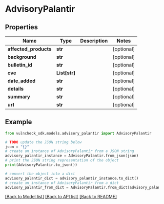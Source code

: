 # AdvisoryPalantir


## Properties

Name | Type | Description | Notes
------------ | ------------- | ------------- | -------------
**affected_products** | **str** |  | [optional] 
**background** | **str** |  | [optional] 
**bulletin_id** | **str** |  | [optional] 
**cve** | **List[str]** |  | [optional] 
**date_added** | **str** |  | [optional] 
**details** | **str** |  | [optional] 
**summary** | **str** |  | [optional] 
**url** | **str** |  | [optional] 

## Example

```python
from vulncheck_sdk.models.advisory_palantir import AdvisoryPalantir

# TODO update the JSON string below
json = "{}"
# create an instance of AdvisoryPalantir from a JSON string
advisory_palantir_instance = AdvisoryPalantir.from_json(json)
# print the JSON string representation of the object
print(AdvisoryPalantir.to_json())

# convert the object into a dict
advisory_palantir_dict = advisory_palantir_instance.to_dict()
# create an instance of AdvisoryPalantir from a dict
advisory_palantir_from_dict = AdvisoryPalantir.from_dict(advisory_palantir_dict)
```
[[Back to Model list]](../README.md#documentation-for-models) [[Back to API list]](../README.md#documentation-for-api-endpoints) [[Back to README]](../README.md)


